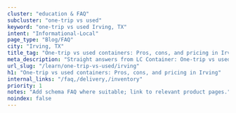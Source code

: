 ```yaml
---
cluster: "education & FAQ"
subcluster: "one-trip vs used"
keyword: "one-trip vs used Irving, TX"
intent: "Informational-Local"
page_type: "Blog/FAQ"
city: "Irving, TX"
title_tag: "One-trip vs used containers: Pros, cons, and pricing in Irving | LC Container"
meta_description: "Straight answers from LC Container: One-trip vs used containers: Pros, cons, and pricing in Irving. Local expertise Since 2003."
url_slug: "/learn/one-trip-vs-used/irving"
h1: "One-trip vs used containers: Pros, cons, and pricing in Irving"
internal_links: "/faq,/delivery,/inventory"
priority: 1
notes: "Add schema FAQ where suitable; link to relevant product pages."
noindex: false
---
```


<!-- TODO: Add unique city/inventory copy, images, and internal links here. -->
